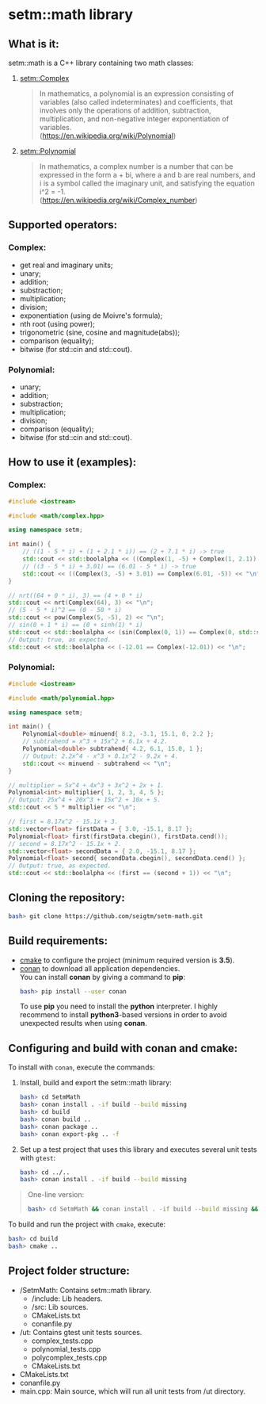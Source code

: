 # setm::math library

## What is it:

setm::math is a C++ library containing two math classes:

1. [setm::Complex](https://github.com/seigtm/Complex)
   > In mathematics, a polynomial is an expression consisting of variables (also called indeterminates) and coefficients, that involves only the operations of addition, subtraction, multiplication, and non-negative integer exponentiation of variables.  
   > (https://en.wikipedia.org/wiki/Polynomial)
2. [setm::Polynomial](https://github.com/seigtm/Polynomial)
   > In mathematics, a complex number is a number that can be expressed in the form a + bi, where a and b are real numbers, and i is a symbol called the imaginary unit, and satisfying the equation i^2 = -1.  
   > (https://en.wikipedia.org/wiki/Complex_number)

## Supported operators:

### Complex:

- get real and imaginary units;
- unary;
- addition;
- substraction;
- multiplication;
- division;
- exponentiation (using de Moivre's formula);
- nth root (using power);
- trigonometric (sine, cosine and magnitude(abs));
- comparison (equality);
- bitwise (for std::cin and std::cout).

### Polynomial:

- unary;
- addition;
- substraction;
- multiplication;
- division;
- comparison (equality);
- bitwise (for std::cin and std::cout).

## How to use it (examples):

### Complex:

```c++
#include <iostream>

#include <math/complex.hpp>

using namespace setm;

int main() {
    // ((1 - 5 * i) + (1 + 2.1 * i)) == (2 + 7.1 * i) -> true
    std::cout << std::boolalpha << ((Complex(1, -5) + Complex(1, 2.1)) == Complex(2, -2.9)) << "\n";
    // ((3 - 5 * i) + 3.01) == (6.01 - 5 * i) -> true
    std::cout << ((Complex(3, -5) + 3.01) == Complex(6.01, -5)) << "\n";
}
```

```c++
// nrt((64 + 0 * i), 3) == (4 + 0 * i)
std::cout << nrt(Complex(64), 3) << "\n";
// (5 - 5 * i)^2 == (0 - 50 * i)
std::cout << pow(Complex(5, -5), 2) << "\n";
// sin(0 + 1 * i) == (0 + sinh(1) * i)
std::cout << std::boolalpha << (sin(Complex(0, 1)) == Complex(0, std::sinh(1))) << "\n";
// Output: true, as expected.
std::cout << std::boolalpha << (-12.01 == Complex(-12.01)) << "\n";
```

### Polynomial:

```c++
#include <iostream>

#include <math/polynomial.hpp>

using namespace setm;

int main() {
    Polynomial<double> minuend{ 8.2, -3.1, 15.1, 0, 2.2 };
    // subtrahend = x^3 + 15x^2 + 6.1x + 4.2.
    Polynomial<double> subtrahend{ 4.2, 6.1, 15.0, 1 };
    // Output: 2.2x^4 - x^3 + 0.1x^2 - 9.2x + 4.
    std::cout << minuend - subtrahend << "\n";
}
```

```c++
// multiplier = 5x^4 + 4x^3 + 3x^2 + 2x + 1.
Polynomial<int> multiplier{ 1, 2, 3, 4, 5 };
// Output: 25x^4 + 20x^3 + 15x^2 + 10x + 5.
std::cout << 5 * multiplier << "\n";
```

```c++
// first = 8.17x^2 - 15.1x + 3.
std::vector<float> firstData = { 3.0, -15.1, 8.17 };
Polynomial<float> first(firstData.cbegin(), firstData.cend());
// second = 8.17x^2 - 15.1x + 2.
std::vector<float> secondData = { 2.0, -15.1, 8.17 };
Polynomial<float> second{ secondData.cbegin(), secondData.cend() };
// Output: true, as expected.
std::cout << std::boolalpha << (first == (second + 1)) << "\n";
```

## Cloning the repository:

```bash
bash> git clone https://github.com/seigtm/setm-math.git
```

## Build requirements:

- [cmake](https://cmake.org/) to configure the project (minimum required version is **3.5**).
- [conan](https://conan.io/) to download all application dependencies.  
  You can install **conan** by giving a command to **pip**:
  ```bash
  bash> pip install --user conan
  ```
  To use **pip** you need to install the **python** interpreter. I highly recommend to install **python3**-based versions in order to avoid unexpected results when using **conan**.

## Configuring and build with conan and cmake:

To install with `conan`, execute the commands:

1. Install, build and export the setm::math library:

   ```bash
   bash> cd SetmMath
   bash> conan install . -if build --build missing
   bash> cd build
   bash> conan build ..
   bash> conan package ..
   bash> conan export-pkg .. -f
   ```

2. Set up a test project that uses this library and executes several unit tests with `gtest`:
   ```bash
   bash> cd ../..
   bash> conan install . -if build --build missing
   ```

> One-line version:
>
> ```bash
> bash> cd SetmMath && conan install . -if build --build missing && cd build && conan build .. && conan package .. && conan export-pkg .. -f && cd ../.. && conan install . -if build --build missing
> ```

To build and run the project with `cmake`, execute:

```bash
bash> cd build
bash> cmake ..
```

## Project folder structure:

- /SetmMath: Contains setm::math library.
  - /include: Lib headers.
  - /src: Lib sources.
  - CMakeLists.txt
  - conanfile.py
- /ut: Contains gtest unit tests sources.
  - complex_tests.cpp
  - polynomial_tests.cpp
  - polycomplex_tests.cpp
  - CMakeLists.txt
- CMakeLists.txt
- conanfile.py
- main.cpp: Main source, which will run all unit tests from /ut directory.
